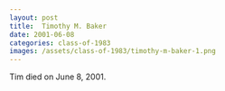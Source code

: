 ```yaml
---
layout: post
title:  Timothy M. Baker
date: 2001-06-08
categories: class-of-1983
images: /assets/class-of-1983/timothy-m-baker-1.png
---
```

Tim died on June 8, 2001.
